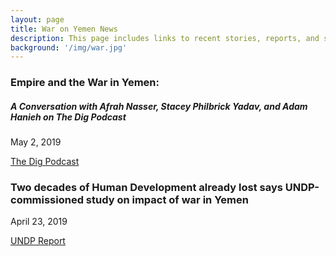 ```yaml
---
layout: page
title: War on Yemen News
description: This page includes links to recent stories, reports, and statistics for the ongoing war on Yemen
background: '/img/war.jpg'
---
```


### Empire and the War in Yemen:
##### A Conversation with Afrah Nasser, Stacey Philbrick Yadav, and Adam Hanieh on The Dig Podcast
May 2, 2019

[The Dig Podcast](http://www.jadaliyya.com/Details/38611/Empire-and-the-War-in-Yemen-A-Conversation-with-Afrah-Nasser,-Stacey-Philbrick-Yadav,-Adam-Hanieh-on-The-Dig-Podcast?fbclid=IwAR0JJdxySVnkDp6soYLrEQsqB1HKvVLARy19HrNYOMxnESuu_F_HtlfgHtM)


### Two decades of Human Development already lost says UNDP-commissioned study on impact of war in Yemen
April 23, 2019  

[UNDP Report](https://www.undp.org/content/undp/en/home/news-centre/news/2019/UNDP_Yemen_Report.html)
